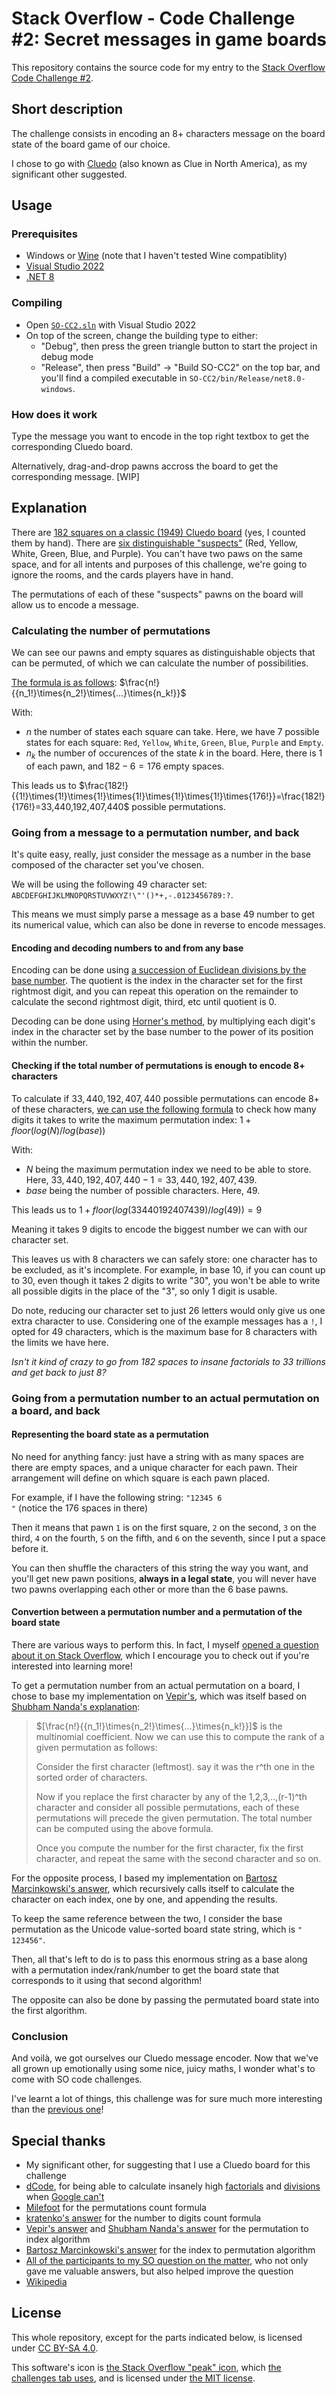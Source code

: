 # Stack Overflow - Code Challenge #2: Secret messages in game boards

This repository contains the source code for my entry to the [Stack Overflow Code Challenge #2](https://stackoverflow.com/beta/challenges/79651567/code-challenge-2-secret-messages-in-game-boards).

## Short description

The challenge consists in encoding an 8+ characters message on the board state of the board game of our choice.

I chose to go with [Cluedo](https://cluedo.fandom.com/wiki/Cluedo_Board_Game) (also known as Clue in North America), as my significant other suggested.

## Usage

### Prerequisites

- Windows or [Wine](https://www.winehq.org/) (note that I haven't tested Wine compatiblity)
- [Visual Studio 2022](https://visualstudio.microsoft.com/en/thank-you-downloading-visual-studio/?sku=Community&channel=Release&version=VS2022)
- [.NET 8](https://dotnet.microsoft.com/fr-fr/download/dotnet/8.0)

### Compiling

- Open [``SO-CC2.sln``](https://github.com/giroletm/SO-CC2/blob/master/SO-CC2.sln) with Visual Studio 2022
- On top of the screen, change the building type to either:
    - "Debug", then press the green triangle button to start the project in debug mode
	- "Release", then press "Build" -> "Build SO-CC2" on the top bar, and you'll find a compiled executable in ``SO-CC2/bin/Release/net8.0-windows``.

### How does it work

Type the message you want to encode in the top right textbox to get the corresponding Cluedo board.

Alternatively, drag-and-drop pawns accross the board to get the corresponding message. [WIP]

## Explanation

There are [182 squares on a classic (1949) Cluedo board](https://cluedo.fandom.com/wiki/File:UK_Game_Board_(First_edition,_1949).jpg) (yes, I counted them by hand). There are [six distinguishable "suspects"](https://cluedo.fandom.com/wiki/Cluedo_1949#Suspects) (Red, Yellow, White, Green, Blue, and Purple). You can't have two paws on the same space, and for all intents and purposes of this challenge, we're going to ignore the rooms, and the cards players have in hand.

The permutations of each of these "suspects" pawns on the board will allow us to encode a message.

### Calculating the number of permutations

We can see our pawns and empty squares as distinguishable objects that can be permuted, of which we can calculate the number of possibilities.

[The formula is as follows](http://www.milefoot.com/math/discrete/counting/counting.htm): $\frac{n!}{{n_1!}\times{n_2!}\times{...}\times{n_k!}}$

With:
* $n$ the number of states each square can take. Here, we have 7 possible states for each square: ``Red``, ``Yellow``, ``White``, ``Green``, ``Blue``, ``Purple`` and ``Empty``.
* $n_k$ the number of occurences of the state $k$ in the board. Here, there is $1$ of each pawn, and $182 - 6 = 176$ empty spaces.

This leads us to $\frac{182!}{{1!}\times{1!}\times{1!}\times{1!}\times{1!}\times{1!}\times{176!}}=\frac{182!}{176!}=33,440,192,407,440$ possible permutations.

### Going from a message to a permutation number, and back

It's quite easy, really, just consider the message as a number in the base composed of the character set you've chosen.

We will be using the following 49 character set: `` ABCDEFGHIJKLMNOPQRSTUVWXYZ!\"'()*+,-.0123456789:?``.

This means we must simply parse a message as a base 49 number to get its numerical value, which can also be done in reverse to encode messages.

#### Encoding and decoding numbers to and from any base

Encoding can be done using [a succession of Euclidean divisions by the base number](https://en.wikipedia.org/wiki/Positional_notation#Base_conversion). The quotient is the index in the character set for the first rightmost digit, and you can repeat this operation on the remainder to calculate the second rightmost digit, third, etc until quotient is 0.

Decoding can be done using [Horner's method](https://en.wikipedia.org/wiki/Horner%27s_method), by multiplying each digit's index in the character set by the base number to the power of its position within the number.

#### Checking if the total number of permutations is enough to encode 8+ characters

To calculate if $33,440,192,407,440$ possible permutations can encode 8+ of these characters, [we can use the following formula](https://stackoverflow.com/a/29847712/9399492) to check how many digits it takes to write the maximum permutation index: $1 + floor(log(N) / log(base))$

With:
* $N$ being the maximum permutation index we need to be able to store. Here, $33,440,192,407,440 - 1 = 33,440,192,407,439$.
* $base$ being the number of possible characters. Here, $49$.

This leads us to $1 + floor(log(33440192407439) / log(49)) = 9$

Meaning it takes 9 digits to encode the biggest number we can with our character set.

This leaves us with 8 characters we can safely store: one character has to be excluded, as it's incomplete. For example, in base 10, if you can count up to 30, even though it takes 2 digits to write "30", you won't be able to write all possible digits in the place of the "3", so only 1 digit is usable.

Do note, reducing our character set to just 26 letters would only give us one extra character to use. Considering one of the example messages has a ``!``, I opted for 49 characters, which is the maximum base for 8 characters with the limits we have here.

*Isn't it kind of crazy to go from 182 spaces to insane factorials to 33 trillions and get back to just 8?*

### Going from a permutation number to an actual permutation on a board, and back

#### Representing the board state as a permutation

No need for anything fancy: just have a string with as many spaces are there are empty spaces, and a unique character for each pawn. Their arrangement will define on which square is each pawn placed.

For example, if I have the following string: ``"12345 6                                                                                                                                                                               "`` (notice the 176 spaces in there)

Then it means that pawn ``1`` is on the first square, ``2`` on the second, ``3`` on the third, ``4`` on the fourth, ``5`` on the fifth, and ``6`` on the seventh, since I put a space before it.

You can then shuffle the characters of this string the way you want, and you'll get new pawn positions, **always in a legal state**, you will never have two pawns overlapping each other or more than the 6 base pawns.

#### Convertion between a permutation number and a permutation of the board state

There are various ways to perform this. In fact, I myself [opened a question about it on Stack Overflow](https://stackoverflow.com/q/79652400/9399492), which I encourage you to check out if you're interested into learning more!

To get a permutation number from an actual permutation on a board, I chose to base my implementation on [Vepir's](https://math.stackexchange.com/a/3803239), which was itself based on [Shubham Nanda's explanation](https://math.stackexchange.com/a/1797885):

> $[\frac{n!}{{n_1!}\times{n_2!}\times{...}\times{n_k!}}]$ is the multinomial coefficient. Now we can use this to compute the rank of a given permutation as follows:
> 
> Consider the first character (leftmost). say it was the r^th one in the sorted order of characters.
> 
> Now if you replace the first character by any of the 1,2,3,..,(r-1)^th character and consider all possible permutations, each of these permutations will precede the given permutation. The total number can be computed using the above formula.
> 
> Once you compute the number for the first character, fix the first character, and repeat the same with the second character and so on.

For the opposite process, I based my implementation on [Bartosz Marcinkowski's answer](https://stackoverflow.com/a/24508736/9399492), which recursively calls itself to calculate the character on each index, one by one, and appending the results.

To keep the same reference between the two, I consider the base permutation as the Unicode value-sorted board state string, which is ``"                                                                                                                                                                                123456"``.

Then, all that's left to do is to pass this enormous string as a base along with a permutation index/rank/number to get the board state that corresponds to it using that second algorithm!

The opposite can also be done by passing the permutated board state into the first algorithm.

### Conclusion

And voilà, we got ourselves our Cluedo message encoder. Now that we've all grown up emotionally using some nice, juicy maths, I wonder what's to come with SO code challenges.

I've learnt a lot of things, this challenge was for sure much more interesting than the [previous one](https://stackoverflow.com/beta/challenges/79640866/complete-code-challenge-1-implement-a-text-to-baby-talk-translator)!

## Special thanks

- My significant other, for suggesting that I use a Cluedo board for this challenge
- [dCode](https://www.dcode.fr/), for being able to calculate insanely high [factorials](https://www.dcode.fr/factorial) and [divisions](https://www.dcode.fr/big-numbers-division) when [Google can't](https://www.google.com/search?q=(182!)%2F(176!))
- [Milefoot](http://www.milefoot.com/math/discrete/counting/counting.htm) for the permutations count formula
- [kratenko](https://stackoverflow.com/users/1358283/kratenko)['s answer](https://stackoverflow.com/a/29847712/9399492) for the number to digits count formula
- [Vepir](https://math.stackexchange.com/users/318073/vepir)['s answer](https://math.stackexchange.com/a/3803239) and [Shubham Nanda](https://math.stackexchange.com/users/318202/shubham-nanda)['s answer](https://math.stackexchange.com/a/1797885) for the permutation to index algorithm
- [Bartosz Marcinkowski](https://stackoverflow.com/users/2307066/bartosz-marcinkowski)['s answer](https://stackoverflow.com/a/24508736/9399492) for the index to permutation algorithm
- [All of the participants to my SO question on the matter](https://stackoverflow.com/q/79652400/9399492), who not only gave me valuable answers, but also helped improve the question
- [Wikipedia](https://www.wikipedia.org/)

## License

This whole repository, except for the parts indicated below, is licensed under [CC BY-SA 4.0](https://github.com/giroletm/SO-CC2/blob/master/LICENSE).

This software's icon is [the Stack Overflow "peak" icon](https://stackoverflow.design/product/foundation/icons/#peak), which [the challenges tab uses](https://stackoverflow.com/beta/challenges), and is licensed under [the MIT license](https://github.com/StackExchange/Stacks-Icons/blob/production/LICENSE.md).

